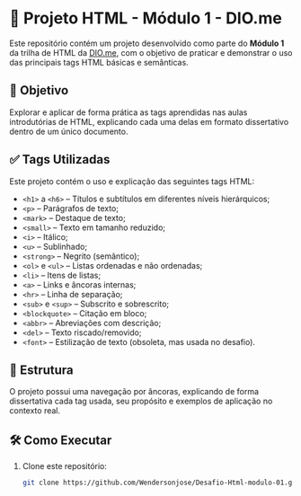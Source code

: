 # 🚀 Projeto HTML - Módulo 1 - DIO.me

Este repositório contém um projeto desenvolvido como parte do **Módulo 1** da trilha de HTML da [DIO.me](https://dio.me), com o objetivo de praticar e demonstrar o uso das principais tags HTML básicas e semânticas.

## 🧠 Objetivo

Explorar e aplicar de forma prática as tags aprendidas nas aulas introdutórias de HTML, explicando cada uma delas em formato dissertativo dentro de um único documento.

## ✅ Tags Utilizadas

Este projeto contém o uso e explicação das seguintes tags HTML:

- `<h1>` a `<h6>` – Títulos e subtítulos em diferentes níveis hierárquicos;
- `<p>` – Parágrafos de texto;
- `<mark>` – Destaque de texto;
- `<small>` – Texto em tamanho reduzido;
- `<i>` – Itálico;
- `<u>` – Sublinhado;
- `<strong>` – Negrito (semântico);
- `<ol>` e `<ul>` – Listas ordenadas e não ordenadas;
- `<li>` – Itens de listas;
- `<a>` – Links e âncoras internas;
- `<hr>` – Linha de separação;
- `<sub>` e `<sup>` – Subscrito e sobrescrito;
- `<blockquote>` – Citação em bloco;
- `<abbr>` – Abreviações com descrição;
- `<del>` – Texto riscado/removido;
- `<font>` – Estilização de texto (obsoleta, mas usada no desafio).

## 📄 Estrutura

O projeto possui uma navegação por âncoras, explicando de forma dissertativa cada tag usada, seu propósito e exemplos de aplicação no contexto real.

## 🛠️ Como Executar

1. Clone este repositório:
   ```bash
   git clone https://github.com/Wendersonjose/Desafio-Html-modulo-01.git
